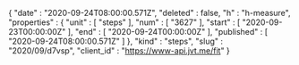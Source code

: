 {
  "date" : "2020-09-24T08:00:00.571Z",
  "deleted" : false,
  "h" : "h-measure",
  "properties" : {
    "unit" : [ "steps" ],
    "num" : [ "3627" ],
    "start" : [ "2020-09-23T00:00:00Z" ],
    "end" : [ "2020-09-24T00:00:00Z" ],
    "published" : [ "2020-09-24T08:00:00.571Z" ]
  },
  "kind" : "steps",
  "slug" : "2020/09/d7vsp",
  "client_id" : "https://www-api.jvt.me/fit"
}
